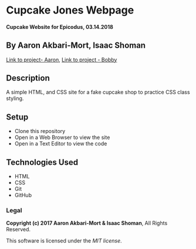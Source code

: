 # Cupcake Jones Webpage

#### Cupcake Website for Epicodus, 03.14.2018

## By Aaron Akbari-Mort, Isaac Shoman

[Link to project- Aaron](https://aaronakbarimort.github.io/resort),
[Link to project - Bobby](https://bobeartow.github.io/resort)

## Description

A simple HTML, and CSS site for a fake cupcake shop to practice CSS class styling.

## Setup

* Clone this repository
* Open in a Web Browser to view the site
* Open in a Text Editor to view the code

## Technologies Used

* HTML
* CSS
* Git
* GitHub

### Legal

**Copyright (c) 2017 Aaron Akbari-Mort & Isaac Shoman**, All Rights Reserved.

This software is licensed under the _MIT license_.
